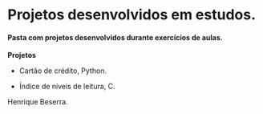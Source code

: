 # Projetos desenvolvidos em estudos.

#### Pasta com projetos desenvolvidos durante exercícios de aulas.

**Projetos**

* Cartão de crédito, Python.

* Índice de níveis de leitura, C.

  

  













Henrique Beserra.
